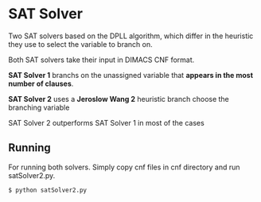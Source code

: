 # SAT Solver

Two SAT solvers based on the DPLL algorithm, which differ in the heuristic they use to select the variable to branch on. 

Both SAT solvers take their input in DIMACS CNF format. 

**SAT Solver 1** branchs on the unassigned variable that **appears in the most number of clauses**. 

**SAT Solver 2** uses a **Jeroslow Wang 2** heuristic branch choose the branching variable 

SAT Solver 2 outperforms SAT Solver 1 in most of the cases

## Running

For running both solvers. Simply copy cnf files in cnf directory and run satSolver2.py.
```
$ python satSolver2.py
```
